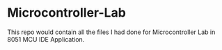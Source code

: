 # Microcontroller-Lab

This repo would contain all the files I had done for Microcontroller Lab in 8051 MCU IDE Application.
